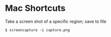 # Mac Shortcuts

Take a screen shot of a specific region; save to file

```
$ screencapture -i capture.png
```
